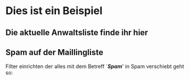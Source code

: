 # Dies ist ein Beispiel

## Die aktuelle Anwaltsliste finde ihr hier

## Spam auf der Maillingliste

Filter einrichten der alles mit dem Betreff ´***Spam***' in Spam verschiebt geht so:
